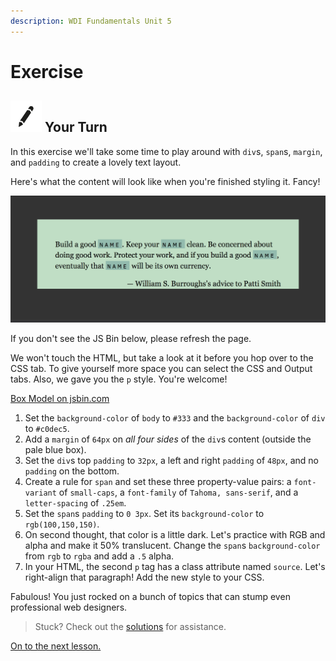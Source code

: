 ```yaml
---
description: WDI Fundamentals Unit 5
---
```


# Exercise

## ![Your Turn](../../.gitbook/assets/exercise.png) Your Turn

In this exercise we'll take some time to play around with `div`s, `span`s, `margin`, and `padding` to create a lovely text layout.

Here's what the content will look like when you're finished styling it. Fancy!

![](../../.gitbook/assets/box-model-text.png)

If you don't see the JS Bin below, please refresh the page.

We won't touch the HTML, but take a look at it before you hop over to the CSS tab. To give yourself more space you can select the CSS and Output tabs. Also, we gave you the `p` style. You're welcome!

[Box Model on jsbin.com](http://jsbin.com/xidodiz/embed?html,css,output&height=600px)

1. Set the `background-color` of `body` to `#333` and the `background-color` of `div` to `#c0dec5`.
2. Add a `margin` of `64px` on _all four sides_ of the `div`s content \(outside the pale blue box\).
3. Set the `div`s top `padding` to `32px`, a left and right `padding` of `48px`, and no `padding` on the bottom.
4. Create a rule for `span` and set these three property-value pairs: a `font-variant` of `small-caps`, a `font-family` of `Tahoma, sans-serif`, and a `letter-spacing` of `.25em`.
5. Set the `span`s `padding` to `0 3px`. Set its `background-color` to `rgb(100,150,150)`.
6. On second thought, that color is a little dark. Let's practice with RGB and alpha and make it 50% translucent. Change the `span`s `background-color` from `rgb` to `rgba` and add a `.5` alpha.
7. In your HTML, the second `p` tag has a class attribute named `source`. Let's right-align that paragraph! Add the new style to your CSS.

Fabulous! You just rocked on a bunch of topics that can stump even professional web designers.

> Stuck? Check out the [solutions](../../exercise-solutions.md#the-box-model) for assistance.

[On to the next lesson.](../header-footer-nav/)

